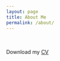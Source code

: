 ```yaml
---
layout: page
title: About Me
permalink: /about/
---
```

<to do>  
<br>
<br>
Download my <a href="https://www.dropbox.com/s/jf0iw8ifrwy6zip/wuyunga.pdf?dl=0" download="wuyunga">CV</a><br>
<br>
